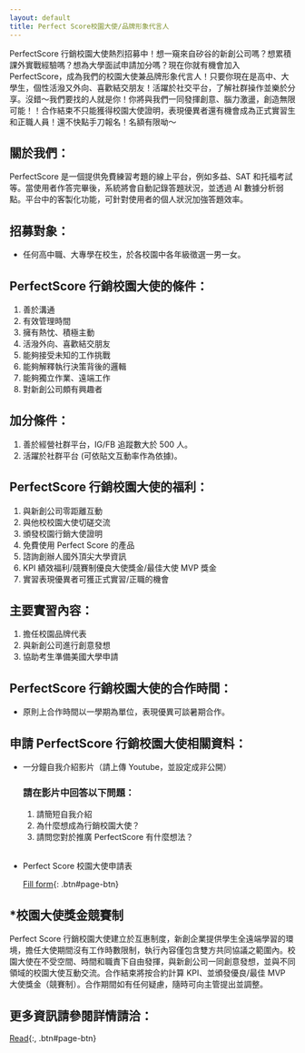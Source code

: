 ```yaml
---
layout: default
title: Perfect Score校園大使/品牌形象代言人
---
```


PerfectScore 行銷校園大使熱烈招募中！想一窺來自矽谷的新創公司嗎？想累積課外實戰經驗嗎？想為大學面試申請加分嗎？現在你就有機會加入 PerfectScore，成為我們的校園大使兼品牌形象代言人！只要你現在是高中、大學生，個性活潑又外向、喜歡結交朋友！活躍於社交平台，了解社群操作並樂於分享。沒錯～我們要找的人就是你！你將與我們一同發揮創意、腦力激盪，創造無限可能！！合作結束不只能獲得校園大使證明，表現優異者還有機會成為正式實習生和正職人員！還不快點手刀報名！名額有限呦～

<!-- <br/>

[Fill form](https://2bs9m2ujxlo.typeform.com/to/nwL5PxW6){: .btn#page-btn}
<br/> -->

## 關於我們：

PerfectScore 是一個提供免費練習考題的線上平台，例如多益、SAT 和托福考試等。當使用者作答完畢後，系統將會自動記錄答題狀況，並透過 AI 數據分析弱點。平台中的客製化功能，可針對使用者的個人狀況加強答題效率。

## 招募對象：

- 任何高中職、大專學在校生，於各校園中各年級徵選一男一女。

## PerfectScore 行銷校園大使的條件：

1. 善於溝通
2. 有效管理時間
3. 擁有熱忱、積極主動
4. 活潑外向、喜歡結交朋友
5. 能夠接受未知的工作挑戰
6. 能夠解釋執行決策背後的邏輯
7. 能夠獨立作業、遠端工作
8. 對新創公司頗有興趣者

## 加分條件：

1. 善於經營社群平台，IG/FB 追蹤數大於 500 人。
2. 活躍於社群平台 (可依貼文互動率作為依據)。

## PerfectScore 行銷校園大使的福利：

1. 與新創公司零距離互動
2. 與他校校園大使切磋交流
3. 頒發校園行銷大使證明
4. 免費使用 Perfect Score 的產品
5. 諮詢創辦人國外頂尖大學資訊
6. KPI 績效福利/競賽制優良大使獎金/最佳大使 MVP 獎金
7. 實習表現優異者可獲正式實習/正職的機會

## 主要實習內容：

1. 擔任校園品牌代表
2. 與新創公司進行創意發想
3. 協助考生準備美國大學申請

## PerfectScore 行銷校園大使的合作時間：

- 原則上合作時間以一學期為單位，表現優異可談暑期合作。

## 申請 PerfectScore 行銷校園大使相關資料：

- 一分鐘自我介紹影片（請上傳 Youtube，並設定成非公開）

  ### 請在影片中回答以下問題：

  1. 請簡短自我介紹
  2. 為什麼想成為行銷校園大使？
  3. 請問您對於推廣 PerfectScore 有什麼想法？
     <br/>
     <br/>

- Perfect Score 校園大使申請表
  <br/>

  [Fill form](https://2bs9m2ujxlo.typeform.com/to/nwL5PxW6){: .btn#page-btn}
  <br/>

## \*校園大使獎金競賽制

Perfect Score 行銷校園大使建立於互惠制度，新創企業提供學生全遠端學習的環境，擔任大使期間沒有工作時數限制，執行內容僅包含雙方共同協議之範圍內。校園大使在不受空間、時間和職責下自由發揮，與新創公司一同創意發想，並與不同領域的校園大使互動交流。合作結束將按合約計算 KPI、並頒發優良/最佳 MVP 大使獎金（競賽制）。合作期間如有任何疑慮，隨時可向主管提出並調整。

## 更多資訊請參閱詳情請洽：

[Read](https://www.legis-pedia.com/article/labor-work/780#footnote-27){:, .btn#page-btn}

